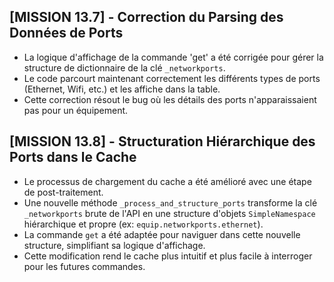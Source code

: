 ## [MISSION 13.7] - Correction du Parsing des Données de Ports

- La logique d'affichage de la commande 'get' a été corrigée pour gérer la structure de dictionnaire de la clé `_networkports`.
- Le code parcourt maintenant correctement les différents types de ports (Ethernet, Wifi, etc.) et les affiche dans la table.
- Cette correction résout le bug où les détails des ports n'apparaissaient pas pour un équipement.

## [MISSION 13.8] - Structuration Hiérarchique des Ports dans le Cache

- Le processus de chargement du cache a été amélioré avec une étape de post-traitement.
- Une nouvelle méthode `_process_and_structure_ports` transforme la clé `_networkports` brute de l'API en une structure d'objets `SimpleNamespace` hiérarchique et propre (ex: `equip.networkports.ethernet`).
- La commande `get` a été adaptée pour naviguer dans cette nouvelle structure, simplifiant sa logique d'affichage.
- Cette modification rend le cache plus intuitif et plus facile à interroger pour les futures commandes.